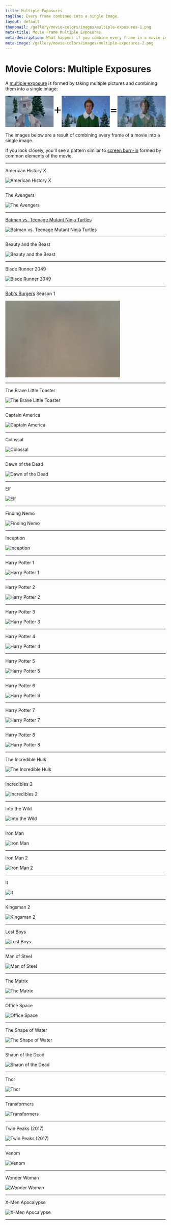 ```yaml
---
title: Multiple Exposures
tagline: Every frame combined into a single image.
layout: default
thumbnail: /gallery/movie-colors/images/multiple-exposures-1.png
meta-title: Movie Frame Multiple Exposures
meta-description: What happens if you combine every frame in a movie into a single image?
meta-image: /gallery/movie-colors/images/multiple-exposures-2.png
---
```


<style>
.content img {
  width: 95%;
}
</style>

# Movie Colors: Multiple Exposures

A [multiple exposure](https://en.wikipedia.org/wiki/Multiple_exposure) is formed by taking multiple pictures and combining them into a single image:

![multiple exposure image](/gallery/movie-colors/images/multiple-exposures-3.png)

The images below are a result of combining every frame of a movie into a single image.

If you look closely, you'll see a pattern similar to [screen burn-in](https://en.wikipedia.org/wiki/Screen_burn-in) formed by common elements of the movie.

---

American History X

![American History X
](/gallery/movie-colors/images/averages/american-history-x-average.jpg)

---

The Avengers

![The Avengers
](/gallery/movie-colors/images/averages/avengers-average.jpg)

---

[Batman vs. Teenage Mutant Ninja Turtles](https://en.wikipedia.org/wiki/Batman_vs._Teenage_Mutant_Ninja_Turtles)

![Batman vs. Teenage Mutant Ninja Turtles
](/gallery/movie-colors/images/averages/batman-vs-tmnt-average.jpg)

---
  
Beauty and the Beast

![Beauty and the Beast
](/gallery/movie-colors/images/averages/beauty-and-the-beast-average.jpg)

---

Blade Runner 2049

![Blade Runner 2049
](/gallery/movie-colors/images/averages/blade-runner-2049-average.jpg)

---

[Bob's Burgers](https://en.wikipedia.org/wiki/Bob%27s_Burgers) Season 1

![Bob's Burgers Season 1](/gallery/movie-colors/images/averages/bobs-burgers-1-all-average.jpg)

---
  
The Brave Little Toaster

![The Brave Little Toaster
](/gallery/movie-colors/images/averages/brave-little-toaster-average.jpg)

---

Captain America

![Captain America
](/gallery/movie-colors/images/averages/captain-america-average.jpg)

---
  
Colossal

![Colossal
](/gallery/movie-colors/images/averages/colossal-average.jpg)

---
  
Dawn of the Dead

![Dawn of the Dead
](/gallery/movie-colors/images/averages/dawn-of-the-dead-average.jpg)

---
  
Elf

![Elf
](/gallery/movie-colors/images/averages/elf-average.jpg)

---
  
Finding Nemo

![Finding Nemo
](/gallery/movie-colors/images/averages/finding-nemo-average.jpg)

---

Inception

![Inception
](/gallery/movie-colors/images/averages/inception-average.jpg)

---

Harry Potter 1

![Harry Potter 1
](/gallery/movie-colors/images/averages/harry-potter-1-average.jpg)

---

Harry Potter 2

![Harry Potter 2
](/gallery/movie-colors/images/averages/harry-potter-2-average.jpg)

---

Harry Potter 3

![Harry Potter 3
](/gallery/movie-colors/images/averages/harry-potter-3-average.jpg)

---

Harry Potter 4

![Harry Potter 4
](/gallery/movie-colors/images/averages/harry-potter-4-average.jpg)

---

Harry Potter 5

![Harry Potter 5
](/gallery/movie-colors/images/averages/harry-potter-5-average.jpg)

---

Harry Potter 6

![Harry Potter 6
](/gallery/movie-colors/images/averages/harry-potter-6-average.jpg)

---

Harry Potter 7

![Harry Potter 7
](/gallery/movie-colors/images/averages/harry-potter-7-average.jpg)

---

Harry Potter 8

![Harry Potter 8
](/gallery/movie-colors/images/averages/harry-potter-8-average.jpg)

---

The Incredible Hulk

![The Incredible Hulk
](/gallery/movie-colors/images/averages/incredible-hulk-average.jpg)

---

Incredibles 2

![Incredibles 2
](/gallery/movie-colors/images/averages/incredibles-2-average.jpg)

---

Into the Wild

![Into the Wild
](/gallery/movie-colors/images/averages/into-the-wild-average.jpg)

---
  
Iron Man

![Iron Man
](/gallery/movie-colors/images/averages/iron-man-average.jpg)

---

Iron Man 2

![Iron Man 2
](/gallery/movie-colors/images/averages/iron-man-2-average.jpg)

---
  
It

![It
](/gallery/movie-colors/images/averages/it-average.jpg)

---

Kingsman 2

![Kingsman 2
](/gallery/movie-colors/images/averages/kingsman-2-average.jpg)

---

Lost Boys

![Lost Boys
](/gallery/movie-colors/images/averages/lost-boys-average.jpg)

---

Man of Steel

![Man of Steel
](/gallery/movie-colors/images/averages/man-of-steel-average.jpg)

---
  
The Matrix

![The Matrix
](/gallery/movie-colors/images/averages/matrix-average.jpg)

---
  
Office Space

![Office Space
](/gallery/movie-colors/images/averages/office-space-average.jpg)

---
  
The Shape of Water

![The Shape of Water
](/gallery/movie-colors/images/averages/shape-of-water-average.jpg)

---

Shaun of the Dead

![Shaun of the Dead
](/gallery/movie-colors/images/averages/shaun-of-the-dead-average.jpg)

---

Thor

![Thor
](/gallery/movie-colors/images/averages/thor-average.jpg)

---

Transformers

![Transformers
](/gallery/movie-colors/images/averages/transformers-average.jpg)

---
  
Twin Peaks (2017)

![Twin Peaks (2017)
](/gallery/movie-colors/images/averages/twin-peaks-2017-1-average.jpg)

---

Venom

![Venom
](/gallery/movie-colors/images/averages/venom-average.jpg)

---

Wonder Woman

![Wonder Woman
](/gallery/movie-colors/images/averages/wonder-woman-average.jpg)

---

X-Men Apocalypse

![X-Men Apocalypse
](/gallery/movie-colors/images/averages/x-men-apocalypse-average.jpg)

---
